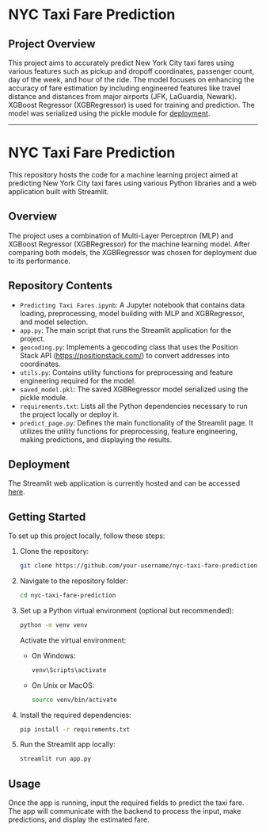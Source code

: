 # NYC Taxi Fare Prediction

## Project Overview

This project aims to accurately predict New York City taxi fares using various features such as pickup and dropoff coordinates, passenger count, day of the week, and hour of the ride. The model focuses on enhancing the accuracy of fare estimation by including engineered features like travel distance and distances from major airports (JFK, LaGuardia, Newark). XGBoost Regressor (XGBRegressor) is used for training and prediction. The model was serialized using the pickle module for [deployment](https://dsabljic-nyc-taxi-fare-prediction-app-4w64qw.streamlitapp.com/).

---
# NYC Taxi Fare Prediction

This repository hosts the code for a machine learning project aimed at predicting New York City taxi fares using various Python libraries and a web application built with Streamlit.

## Overview
The project uses a combination of Multi-Layer Perceptron (MLP) and XGBoost Regressor (XGBRegressor) for the machine learning model. After comparing both models, the XGBRegressor was chosen for deployment due to its performance.

## Repository Contents

- `Predicting Taxi Fares.ipynb`: A Jupyter notebook that contains data loading, preprocessing, model building with MLP and XGBRegressor, and model selection.
- `app.py`: The main script that runs the Streamlit application for the project.
- `geocoding.py`: Implements a geocoding class that uses the Position Stack API (https://positionstack.com/) to convert addresses into coordinates.
- `utils.py`: Contains utility functions for preprocessing and feature engineering required for the model.
- `saved_model.pkl`: The saved XGBRegressor model serialized using the pickle module.
- `requirements.txt`: Lists all the Python dependencies necessary to run the project locally or deploy it.
- `predict_page.py`: Defines the main functionality of the Streamlit page. It utilizes the utility functions for preprocessing, feature engineering, making predictions, and displaying the results.

## Deployment
The Streamlit web application is currently hosted and can be accessed [here](https://dsabljic-nyc-taxi-fare-prediction-app-4w64qw.streamlitapp.com/).

## Getting Started

To set up this project locally, follow these steps:

1. Clone the repository:
   ```bash
   git clone https://github.com/your-username/nyc-taxi-fare-prediction.git
   ```
2. Navigate to the repository folder:
   ```bash
   cd nyc-taxi-fare-prediction
   ```
3. Set up a Python virtual environment (optional but recommended):
   ```bash
   python -m venv venv
   ```
   Activate the virtual environment:
   - On Windows:
     ```bash
     venv\Scripts\activate
     ```
   - On Unix or MacOS:
     ```bash
     source venv/bin/activate
     ```
4. Install the required dependencies:
   ```bash
   pip install -r requirements.txt
   ```

5. Run the Streamlit app locally:
   ```bash
   streamlit run app.py
   ```

## Usage

Once the app is running, input the required fields to predict the taxi fare. The app will communicate with the backend to process the input, make predictions, and display the estimated fare.
